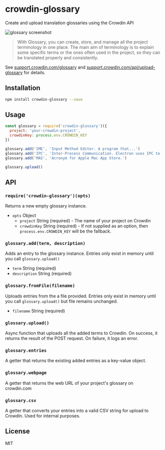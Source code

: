 # crowdin-glossary

Create and upload translation glossaries using the Crowdin API

![glossary screenshot](https://user-images.githubusercontent.com/2289/36569408-8a4ad454-17e2-11e8-8a5b-9c394db0eafd.png)

> With Glossary, you can create, store, and manage all the project terminology in one place. The main aim of terminology is to explain some specific terms or the ones often used in the project, so they can be translated properly and consistently.

See
[support.crowdin.com/glossary](https://support.crowdin.com/glossary)
and
[support.crowdin.com/api/upload-glossary](https://support.crowdin.com/api/upload-glossary) for details.

## Installation

```sh
npm install crowdin-glossary --save
```


## Usage

```js
const glossary = require('crowdin-glossary')({
  project: 'your-crowdin-project',
  crowdinKey: process.env.CROWDIN_KEY
})

glossary.add('IME', 'Input Method Editor. A program that...')
glossary.add('IPC', 'Inter-Process Communication. Electron uses IPC to send...')
glossary.add('MAS', 'Acronym for Apple Mac App Store.')

glossary.upload()
```

## API

### `require('crowdin-glossary')(opts)`

Returns a new empty glossary instance.

- `opts` Object
  - `project` String (required) - The name of your project on Crowdin
  - `crowdinKey` String (required) - If not supplied as an option, then `process.env.CROWDIN_KEY` will be the fallback.

### `glossary.add(term, description)`

Adds an entry to the glossary instance. Entries only exist in memory until you
call `glossary.upload()`

- `term` String (required)
- `description` String (required)

### `glossary.fromFile(filename)`

Uploads entries from the a file provided. Entries only exist in memory until you
call `glossary.upload()` but file remains unchanged.

- `filename` String (required)

### `glossary.upload()`

Async function that uploads all the added terms to Crowdin.
On success, it returns the result of the POST request.
On failure, it logs an error.

### `glossary.entries`

A getter that returns the existing added entries as a key-value object.

### `glossary.webpage`

A getter that returns the web URL of your project's glossary on crowdin.com

### `glossary.csv`

A getter that converts your entries into a valid CSV string for upload to
Crowdin. Used for internal purposes.

## License

MIT
